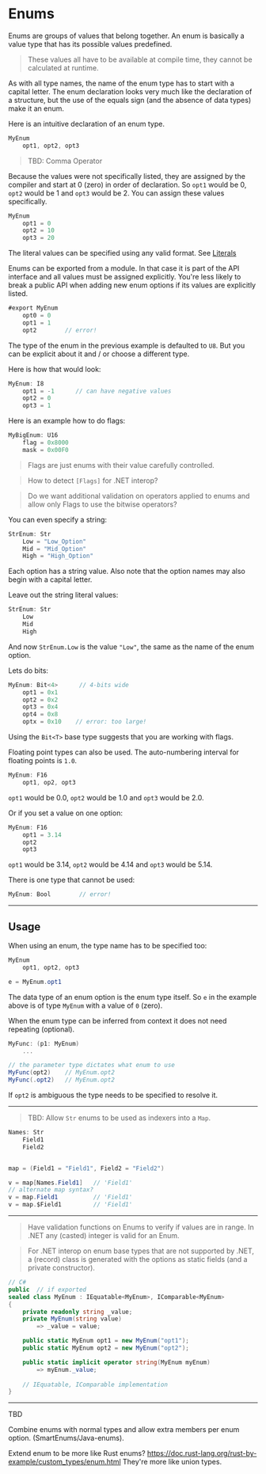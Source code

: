 # Enums

Enums are groups of values that belong together.
An enum is basically a value type that has its possible values predefined.

> These values all have to be available at compile time, they cannot be calculated at runtime.

As with all type names, the name of the enum type has to start with a capital letter. The enum declaration looks very much like the declaration of a structure, but the use of the equals sign (and the absence of data types) make it an enum.

Here is an intuitive declaration of an enum type.

```C#
MyEnum
    opt1, opt2, opt3
```

> TBD: Comma Operator

Because the values were not specifically listed, they are assigned by the compiler and start at 0 (zero) in order of declaration.
So `opt1` would be 0, `opt2` would be 1 and `opt3` would be 2. You can assign these values specifically.

```C#
MyEnum
    opt1 = 0
    opt2 = 10
    opt3 = 20
```

The literal values can be specified using any valid format. See [Literals](../lexical/literals.md)

Enums can be exported from a module. In that case it is part of the API interface and all values must be assigned explicitly. You're less likely to break a public API when adding new enum options if its values are explicitly listed.

```csharp
#export MyEnum
    opt0 = 0
    opt1 = 1
    opt2        // error!
```

The type of the enum in the previous example is defaulted to `U8`. But you can be explicit about it and / or choose a different type.

Here is how that would look:

```C#
MyEnum: I8
    opt1 = -1      // can have negative values
    opt2 = 0
    opt3 = 1
```

Here is an example how to do flags:

```C#
MyBigEnum: U16
    flag = 0x8000
    mask = 0x00F0
```

> Flags are just enums with their value carefully controlled.

> How to detect `[Flags]` for .NET interop?

> Do we want additional validation on operators applied to enums and allow only Flags to use the bitwise operators?

You can even specify a string:

```C#
StrEnum: Str
    Low = "Low_Option"
    Mid = "Mid_Option"
    High = "High_Option"
```

Each option has a string value. Also note that the option names may also begin with a capital letter.

Leave out the string literal values:

```C#
StrEnum: Str
    Low
    Mid
    High
```

And now `StrEnum.Low` is the value `"Low"`, the same as the name of the enum option.

Lets do bits:

```C#
MyEnum: Bit<4>      // 4-bits wide
    opt1 = 0x1
    opt2 = 0x2
    opt3 = 0x4
    opt4 = 0x8
    optx = 0x10    // error: too large!
```

Using the `Bit<T>` base type suggests that you are working with flags.

Floating point types can also be used. The auto-numbering interval for floating points is `1.0`.

```C#
MyEnum: F16
    opt1, op2, opt3
```

`opt1` would be 0.0, `opt2` would be 1.0 and `opt3` would be 2.0.

Or if you set a value on one option:

```C#
MyEnum: F16
    opt1 = 3.14
    opt2
    opt3
```

`opt1` would be 3.14, `opt2` would be 4.14 and `opt3` would be 5.14.

There is one type that cannot be used:

```C#
MyEnum: Bool        // error!
```

---

## Usage

When using an enum, the type name has to be specified too:

```C#
MyEnum
    opt1, opt2, opt3

e = MyEnum.opt1
```

The data type of an enum option is the enum type itself. So `e` in the example above is of type `MyEnum` with a value of `0` (zero).

When the enum type can be inferred from context it does not need repeating (optional).

```csharp
MyFunc: (p1: MyEnum)
    ...

// the parameter type dictates what enum to use
MyFunc(opt2)    // MyEnum.opt2
MyFunc(.opt2)   // MyEnum.opt2
```

If `opt2` is ambiguous the type needs to be specified to resolve it.

---

> TBD: Allow `Str` enums to be used as indexers into a `Map`.

```csharp
Names: Str
    Field1
    Field2


map = (Field1 = "Field1", Field2 = "Field2")

v = map[Names.Field1]   // 'Field1'
// alternate map syntax?
v = map.Field1          // 'Field1'
v = map.$Field1         // 'Field1'
```

---

> Have validation functions on Enums to verify if values are in range. In .NET any (casted) integer is valid for an Enum.

> For .NET interop on enum base types that are not supported by .NET, a (record) class is generated with the options as static fields (and a private constructor).

```csharp
// C#
public  // if exported
sealed class MyEnum : IEquatable<MyEnum>, IComparable<MyEnum>
{
    private readonly string _value;
    private MyEnum(string value)
        => _value = value;

    public static MyEnum opt1 = new MyEnum("opt1");
    public static MyEnum opt2 = new MyEnum("opt2");

    public static implicit operator string(MyEnum myEnum)
        => myEnum._value;
    
    // IEquatable, IComparable implementation
}
```

---

TBD

Combine enums with normal types and allow extra members per enum option. (SmartEnums/Java-enums).

Extend enum to be more like Rust enums?
https://doc.rust-lang.org/rust-by-example/custom_types/enum.html
They're more like union types.
